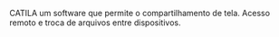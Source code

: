 CATILA
um software que permite o compartilhamento de tela.
Acesso remoto e troca de arquivos entre dispositivos.
